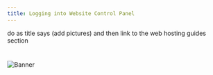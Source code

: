 ```yaml
---
title: Logging into Website Control Panel
---
```


do as title says (add pictures) and then link to the web hosting guides section

#
![Banner](/images/fishy.gif)